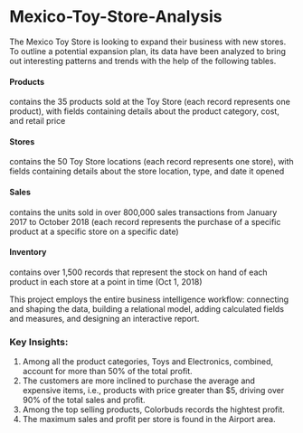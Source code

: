 # Mexico-Toy-Store-Analysis
The Mexico Toy Store is looking to expand their business with new stores. To outline a potential expansion plan, its data have been analyzed to bring out interesting patterns and trends with the help of the following tables.
#### Products
contains the 35 products sold at the Toy Store (each record represents one product), with fields containing details about the product category, cost, and retail price
#### Stores 
contains the 50 Toy Store locations (each record represents one store), with fields containing details about the store location, type, and date it opened
#### Sales
contains the units sold in over 800,000 sales transactions from January 2017 to October 2018 (each record represents the purchase of a specific product at a specific store on a specific date)
#### Inventory
contains over 1,500 records that represent the stock on hand of each product in each store at a point in time (Oct 1, 2018)<br>

This project employs the entire business intelligence workflow: connecting and shaping the data, building a relational model, adding calculated fields and measures, and designing an interactive report.
### Key Insights:
1. Among all the product categories, Toys and Electronics, combined, account for more than 50% of the total profit.
2. The customers are more inclined to purchase the average and expensive items, i.e., products with price greater than $5, driving over 90% of the total sales and profit.
3. Among the top selling products, Colorbuds records the hightest profit.
4. The maximum sales and profit per store is found in the Airport area.
